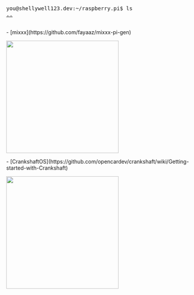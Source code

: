 <pre>
you@shellywell123.dev:~/raspberry.pi$ ls
<a href="https://shellywell123.dev/tree/projects/index.html">..</a>
</pre>

<br>
- [mixxx](https://github.com/fayaaz/mixxx-pi-gen)
<p float="middle">
    <img src="https://shellywell123.dev/tree/projects/attachments/pi-dj.jpg" width="300" />
</p>
- [CrankshaftOS](https://github.com/opencardev/crankshaft/wiki/Getting-started-with-Crankshaft)
<p float="middle">
    <img src="https://shellywell123.dev/tree/projects/attachments/pi-car.jpg" width="300" />
</p>

